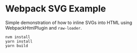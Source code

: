 # Webpack SVG Example

Simple demonstration of how to inline SVGs into HTML using WebpackHtmlPlugin and `raw-loader`.

```
nvm install
yarn install
yarn build
```
